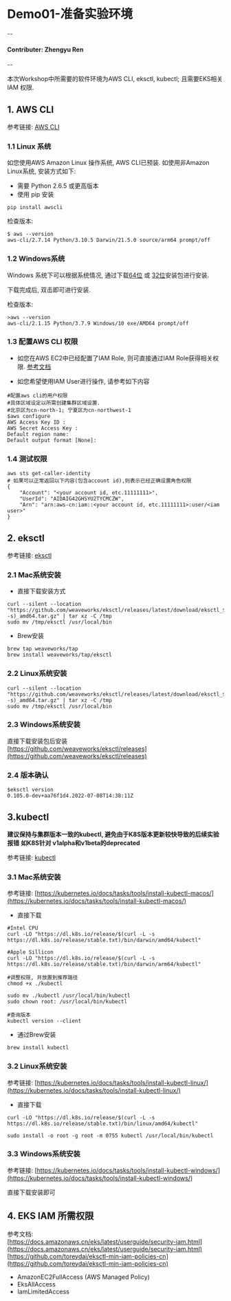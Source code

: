 # Demo01-准备实验环境

--
#### Contributer: Zhengyu Ren
--


本次Workshop中所需要的软件环境为AWS CLI, eksctl, kubectl; 且需要EKS相关IAM 权限.

## 1. AWS CLI
参考链接: [AWS CLI](https://aws.amazon.com/cli/)

### 1.1 Linux 系统
如您使用AWS Amazon Linux 操作系统, AWS CLI已预装.
如使用非Amazon Linux系统, 安装方式如下:
* 需要 Python 2.6.5 或更高版本
* 使用 pip 安装

```
pip install awscli
```
检查版本:

```
$ aws --version
aws-cli/2.7.14 Python/3.10.5 Darwin/21.5.0 source/arm64 prompt/off
```

### 1.2 Windows系统
Windows 系统下可以根据系统情况, 通过下载[64位](https://s3.amazonaws.com/aws-cli/AWSCLI64.msi) 或 [32位](https://s3.amazonaws.com/aws-cli/AWSCLI32.msi)安装包进行安装.

下载完成后, 双击即可进行安装.

检查版本:

```
>aws --version
aws-cli/2.1.15 Python/3.7.9 Windows/10 exe/AMD64 prompt/off
```

### 1.3 配置AWS CLI 权限
* 如您在AWS EC2中已经配置了IAM Role, 则可直接通过IAM Role获得相关权限.
	[参考文档](https://docs.amazonaws.cn/AWSEC2/latest/UserGuide/iam-roles-for-amazon-ec2.html)

* 如您希望使用IAM User进行操作, 请参考如下内容

```
#配置aws cli的用户权限
#具体区域设定以所需创建集群区域设置.
#北京区为cn-north-1; 宁夏区为cn-northwest-1
$aws configure
AWS Access Key ID :
AWS Secret Access Key :
Default region name:
Default output format [None]:
```

### 1.4 测试权限

```
aws sts get-caller-identity
# 如果可以正常返回以下内容(包含account id),则表示已经正确设置角色权限
{
    "Account": "<your account id, etc.11111111>", 
    "UserId": "AIDAIG42GHSYU2TYCMCZW", 
    "Arn": "arn:aws-cn:iam::<your account id, etc.11111111>:user/<iam user>"
}
```


## 2. eksctl
参考链接: [eksctl](https://eksctl.io/)

### 2.1 Mac系统安装
* 直接下载安装方式

```
curl --silent --location "https://github.com/weaveworks/eksctl/releases/latest/download/eksctl_$(uname -s)_amd64.tar.gz" | tar xz -C /tmp
sudo mv /tmp/eksctl /usr/local/bin
```

* Brew安装

```
brew tap weaveworks/tap
brew install weaveworks/tap/eksctl
```

### 2.2 Linux系统安装

```
curl --silent --location "https://github.com/weaveworks/eksctl/releases/latest/download/eksctl_$(uname -s)_amd64.tar.gz" | tar xz -C /tmp
sudo mv /tmp/eksctl /usr/local/bin
```

### 2.3 Windows系统安装
直接下载安装包后安装
<br>[https://github.com/weaveworks/eksctl/releases](https://github.com/weaveworks/eksctl/releases)

### 2.4 版本确认
```
$eksctl version
0.105.0-dev+aa76f1d4.2022-07-08T14:38:11Z
```

## 3.kubectl
**建议保持与集群版本一致的kubectl, 避免由于K8S版本更新较快导致的后续实验报错**
**如K8S针对 v1alpha和v1beta的deprecated**


参考链接: [kubectl](https://kubernetes.io/docs/tasks/tools/)

### 3.1 Mac系统安装
参考链接: [https://kubernetes.io/docs/tasks/tools/install-kubectl-macos/](https://kubernetes.io/docs/tasks/tools/install-kubectl-macos/)

* 直接下载

```
#Intel CPU
curl -LO "https://dl.k8s.io/release/$(curl -L -s https://dl.k8s.io/release/stable.txt)/bin/darwin/amd64/kubectl"

#Apple Sillicon
curl -LO "https://dl.k8s.io/release/$(curl -L -s https://dl.k8s.io/release/stable.txt)/bin/darwin/arm64/kubectl"

#调整权限, 并放置到推荐路径
chmod +x ./kubectl

sudo mv ./kubectl /usr/local/bin/kubectl
sudo chown root: /usr/local/bin/kubectl

#查询版本
kubectl version --client
```

* 通过Brew安装

```
brew install kubectl
```

### 3.2 Linux系统安装
参考链接: [https://kubernetes.io/docs/tasks/tools/install-kubectl-linux/](https://kubernetes.io/docs/tasks/tools/install-kubectl-linux/)

* 直接下载

```
curl -LO "https://dl.k8s.io/release/$(curl -L -s https://dl.k8s.io/release/stable.txt)/bin/linux/amd64/kubectl"

sudo install -o root -g root -m 0755 kubectl /usr/local/bin/kubectl
```

### 3.3 Windows系统安装
参考链接: [https://kubernetes.io/docs/tasks/tools/install-kubectl-windows/](https://kubernetes.io/docs/tasks/tools/install-kubectl-windows/)

直接下载安装即可

## 4. EKS IAM 所需权限
参考文档:
<br>[https://docs.amazonaws.cn/eks/latest/userguide/security-iam.html](https://docs.amazonaws.cn/eks/latest/userguide/security-iam.html)
<br>[https://github.com/toreydai/eksctl-min-iam-policies-cn](https://github.com/toreydai/eksctl-min-iam-policies-cn)

* AmazonEC2FullAccess (AWS Managed Policy)
* EksAllAccess
* IamLimitedAccess
